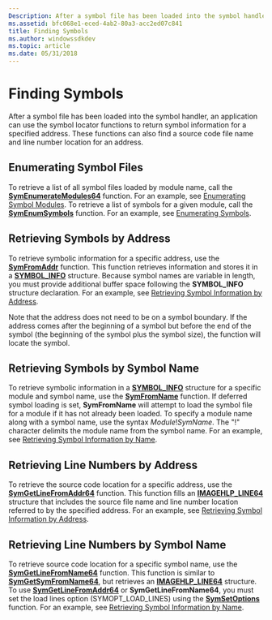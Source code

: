 ```yaml
---
Description: After a symbol file has been loaded into the symbol handler, an application can use the symbol locator functions to return symbol information for a specified address.
ms.assetid: bfc068e1-eced-4ab2-80a3-acc2ed07c841
title: Finding Symbols
ms.author: windowssdkdev
ms.topic: article
ms.date: 05/31/2018
---
```


# Finding Symbols

After a symbol file has been loaded into the symbol handler, an application can use the symbol locator functions to return symbol information for a specified address. These functions can also find a source code file name and line number location for an address.

## Enumerating Symbol Files

To retrieve a list of all symbol files loaded by module name, call the [**SymEnumerateModules64**](/windows/desktop/api/Dbghelp/nf-dbghelp-symenumeratemodules) function. For an example, see [Enumerating Symbol Modules](enumerating-symbol-modules.md). To retrieve a list of symbols for a given module, call the [**SymEnumSymbols**](/windows/desktop/api/Dbghelp/nf-dbghelp-symenumsymbols) function. For an example, see [Enumerating Symbols](enumerating-symbols.md).

## Retrieving Symbols by Address

To retrieve symbolic information for a specific address, use the [**SymFromAddr**](/windows/desktop/api/Dbghelp/nf-dbghelp-symfromaddr) function. This function retrieves information and stores it in a [**SYMBOL\_INFO**](/windows/desktop/api/DbgHelp/ns-dbghelp-_symbol_info) structure. Because symbol names are variable in length, you must provide additional buffer space following the **SYMBOL\_INFO** structure declaration. For an example, see [Retrieving Symbol Information by Address](retrieving-symbol-information-by-address.md).

Note that the address does not need to be on a symbol boundary. If the address comes after the beginning of a symbol but before the end of the symbol (the beginning of the symbol plus the symbol size), the function will locate the symbol.

## Retrieving Symbols by Symbol Name

To retrieve symbolic information in a [**SYMBOL\_INFO**](/windows/desktop/api/DbgHelp/ns-dbghelp-_symbol_info) structure for a specific module and symbol name, use the [**SymFromName**](/windows/desktop/api/Dbghelp/nf-dbghelp-symfromname) function. If deferred symbol loading is set, **SymFromName** will attempt to load the symbol file for a module if it has not already been loaded. To specify a module name along with a symbol name, use the syntax *Module*!*SymName*. The "!" character delimits the module name from the symbol name. For an example, see [Retrieving Symbol Information by Name](retrieving-symbol-information-by-name.md).

## Retrieving Line Numbers by Address

To retrieve the source code location for a specific address, use the [**SymGetLineFromAddr64**](/windows/desktop/api/Dbghelp/nf-dbghelp-symgetlinefromaddr) function. This function fills an [**IMAGEHLP\_LINE64**](/windows/desktop/api/DbgHelp/ns-dbghelp-_imagehlp_line) structure that includes the source file name and line number location referred to by the specified address. For an example, see [Retrieving Symbol Information by Address](retrieving-symbol-information-by-address.md).

## Retrieving Line Numbers by Symbol Name

To retrieve source code location for a specific symbol name, use the [**SymGetLineFromName64**](/windows/desktop/api/Dbghelp/nf-dbghelp-symgetlinefromname) function. This function is similar to [**SymGetSymFromName64**](/windows/desktop/api/Dbghelp/nf-dbghelp-symgetsymfromname), but retrieves an [**IMAGEHLP\_LINE64**](/windows/desktop/api/DbgHelp/ns-dbghelp-_imagehlp_line) structure. To use [**SymGetLineFromAddr64**](/windows/desktop/api/Dbghelp/nf-dbghelp-symgetlinefromaddr) or **SymGetLineFromName64**, you must set the load lines option (SYMOPT\_LOAD\_LINES) using the [**SymSetOptions**](/windows/desktop/api/Dbghelp/nf-dbghelp-symsetoptions) function. For an example, see [Retrieving Symbol Information by Name](retrieving-symbol-information-by-name.md).

 

 



